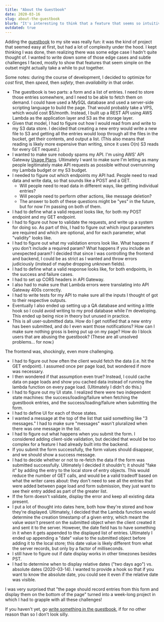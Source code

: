 ```yaml
---
title: "About the Guestbook"
date: 2020-03-16
slug: about-the-guestbook
blurb: "It's interesting to think that a feature that seems so intuitively simple can have so many challenges, questions, and choices once you start building it. Here are the ones I faced while building /guestbook."
outdated: true
---
```


Adding the [guestbook](/guestbook) to my site was really fun: it was the kind of project that seemed easy at first, but had a lot of complexity under the hood. I kept thinking I was done, then realizing there was some edge case I hadn't quite thought of. I wanted to write down some of those edge cases and subtle challenges I faced, mostly to show that features that seem simple on the outset might actually take a while to put together.

Some notes: during the course of development, I decided to optimize for _cost_ first, then _speed_, then _safety_, then _availability_ in that order.

- The guestbook is two parts: a form and a list of entries. I need to store those entries somewhere, and I need to be able to fetch them on demand. I could have used a MySQL database and used a server-side scripting language to build the page. That would probably take a VPS, which would cost $5/month. Instead, I built up a REST API using AWS Lambda as the application layer and S3 as the storage layer.
- Given that model, I had to figure out how I would read from and write to my S3 data store. I decided that creating a new entry would write a new file to S3 and getting all the entries would loop through all the files in the bucket, get their contents, and output a list. (This also means that reading is likely more expensive than writing, since it uses O(n) S3 reads for every GET request.)
- I wanted to make sure nobody spams my API. I'm using AWS' API Gateway [Usage Plans](https://docs.aws.amazon.com/apigateway/latest/developerguide/api-gateway-api-usage-plans.html). Ultimately I want to make sure I'm letting as many people legitimately make API requests as possible without overrunning my Lambda budget or my S3 budget.
- I needed to figure out which endpoints my API had. People need to read data and write data, so that sounds like a POST and a GET.
  - Will people need to read data in different ways, like getting individual entries?
  - Will people need to perform other actions, like message deletion?
  - The answer to both of these questions might be "yes" in the future, but for now I'm passing on both of them.
- I had to define what a valid request looks like, for both my POST endpoint and my GET endpoint.
- I had to figure out how to validate the requests, and write up a system for doing so. As part of this, I had to figure out which input parameters are required and which are optional, and for each parameter, what "validity" looks like.
- I had to figure out what my validation errors look like. What happens if you don't include a required param? What happens if you include an unexpected param? I decided that since I was controlling the frontend and backend, I could be as strict as I wanted and throw errors judiciously (instead of maybe dropping unknown fields).
- I had to define what a valid response looks like, for both endpoints, in the success and failure cases.
- I had to set up CORS headers in API Gateway.
- I also had to make sure that Lambda errors were translating into API Gateway 400s correctly.
- I had to write tests for my API to make sure all the inputs I thought of got to their respective outputs.
- Eventually I also ended up setting up a QA database and writing a little hook so I could avoid writing to my prod database while I'm developing. This ended up being nice in theory but unused in practice.
- This is all user-submitted data. How do I get notified that a new entry has been submitted, and do I even want those notifications? How can I make sure nothing gross is being put up on my page? How do I block users that are abusing the guestbook? (These are all unsolved problems... for now.)

The frontend was, shockingly, even more challenging.

- I had to figure out how often the client would fetch the data (i.e. hit the GET endpoint). I assumed once per page load, but wondered if more was necessary.
- I then wondered if that assumption even true? Instead, I could cache data on page loads and show you cached data instead of running the lambda function on every page load. (Ultimately I didn't do this.)
- I had to figure out my UI state. I realized there were two independent state machines: the success/loading/failure when fetching the guestbook entries, and the success/loading/failure when submitting the form.
- I had to define UI for each of those states.
- I wanted a message at the top of the list that said something like "3 messages." I had to make sure "messages" wasn't pluralized when there was one message in the list.
- I had to figure out what happens when you submit the form. I considered adding client-side validation, but decided that would be too complex for a feature I had already built into the backend.
- If you submit the form successfully, the form values should disappear, and we should show a success message.
- I had to decide whether or not to re-fetch the data if the form was submitted successfully. Ultimately I decided it shouldn't; it should "fake it" by adding the entry to the local store of entry objects. This would reduce the number of GET calls, and would be a valid tradeoff based on what the writer cares about: they don't need to see all the entries that were added between page load and form submission, they just want to see their entry added as part of the greater list.
- If the form doesn't validate, display the error and keep all existing data present.
- I put a lot of thought into dates here, both how they're stored and how they're displayed. Ultimately, I decided that the Lambda function would determine the creation timestamp of a given entry, which meant the value _wasn't_ present on the submitted object when the client created it and sent it to the server. However, the date field has to have something in it when it gets appended to the displayed list of entries. Ultimately I ended up appending a "date" value to the submitted object before adding it to the local store; this date value is likely different from what the server records, but only by a factor of milliseconds.
- I still have to figure out if date display works in other timezones besides PST.
- I had to determine when to display relative dates ("two days ago") vs. absolute dates (2020-03-14). I wanted to provide a hook so that if you want to know the absolute date, you could see it even if the relative date was visible.

I was very surprised that "the page should record entries from this form and display them on the bottom of the page" turned into a week-long project in which I had to grapple with all these challenges!

If you haven't yet, go [write something in the guestbook](/guestbook), if for no other reason than so I don't look silly.
